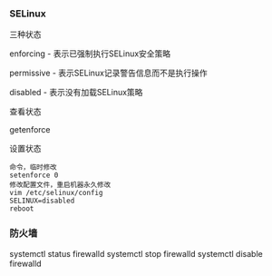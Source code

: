 ### SELinux

三种状态

enforcing - 表示已强制执行SELinux安全策略

permissive - 表示SELinux记录警告信息而不是执行操作

disabled - 表示没有加载SELinux策略

查看状态

getenforce

设置状态

```
命令，临时修改
setenforce 0
修改配置文件，重启机器永久修改
vim /etc/selinux/config
SELINUX=disabled 
reboot
```



### 防火墙

systemctl status firewalld
systemctl stop firewalld
systemctl disable firewalld